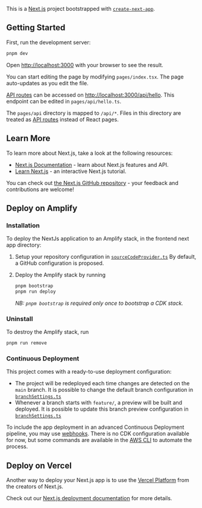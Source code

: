 This is a [Next.js](https://nextjs.org/) project bootstrapped with [`create-next-app`](https://github.com/vercel/next.js/tree/canary/packages/create-next-app).

## Getting Started

First, run the development server:

```bash
pnpm dev
```

Open [http://localhost:3000](http://localhost:3000) with your browser to see the result.

You can start editing the page by modifying `pages/index.tsx`. The page auto-updates as you edit the file.

[API routes](https://nextjs.org/docs/api-routes/introduction) can be accessed on [http://localhost:3000/api/hello](http://localhost:3000/api/hello). This endpoint can be edited in `pages/api/hello.ts`.

The `pages/api` directory is mapped to `/api/*`. Files in this directory are treated as [API routes](https://nextjs.org/docs/api-routes/introduction) instead of React pages.

## Learn More

To learn more about Next.js, take a look at the following resources:

- [Next.js Documentation](https://nextjs.org/docs) - learn about Next.js features and API.
- [Learn Next.js](https://nextjs.org/learn) - an interactive Next.js tutorial.

You can check out [the Next.js GitHub repository](https://github.com/vercel/next.js/) - your feedback and contributions are welcome!

## Deploy on Amplify

### Installation

To deploy the NextJs application to an Amplify stack, in the frontend next app directory:

1. Setup your repository configuration in [`sourceCodeProvider.ts`](./hosting/settings/sourceCodeProvider.ts)
   By default, a GitHub configuration is proposed.

2. Deploy the Amplify stack by running

   ```sh
   pnpm bootstrap
   pnpm run deploy
   ```

   _NB: `pnpm bootstrap` is required only once to bootstrap a CDK stack._

### Uninstall

To destroy the Amplify stack, run

```sh
pnpm run remove
```

### Continuous Deployment

This project comes with a ready-to-use deployment configuration:

- The project will be redeployed each time changes are detected on the `main` branch.
  It is possible to change the default branch configuration in [`branchSettings.ts`](./hosting/settings/branchSettings.ts)
- Whenever a branch starts with `feature/`, a preview will be built and deployed.
  It is possible to update this branch preview configuration in [`branchSettings.ts`](./hosting/settings/branchSettings.ts)

To include the app deployment in an advanced Continuous Deployment pipeline, you may use [webhooks](https://docs.aws.amazon.com/amplify/latest/userguide/webhooks.html). There is no CDK configuration available for now, but some commands are available in the [AWS CLI](https://awscli.amazonaws.com/v2/documentation/api/latest/reference/amplify/create-webhook.html) to automate the process.

## Deploy on Vercel

Another way to deploy your Next.js app is to use the [Vercel Platform](https://vercel.com/new) from the creators of Next.js.

Check out our [Next.js deployment documentation](https://nextjs.org/docs/deployment) for more details.
